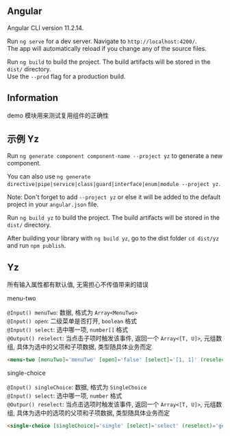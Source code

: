 ## Angular

Angular CLI version 11.2.14.

Run `ng serve` for a dev server. Navigate to `http://localhost:4200/`.  
The app will automatically reload if you change any of the source files.  

Run `ng build` to build the project. The build artifacts will be stored in the `dist/` directory.  
Use the `--prod` flag for a production build.  

## Information

demo 模块用来测试复用组件的正确性

## 示例 Yz

Run `ng generate component component-name --project yz` to generate a new component. 

You can also use `ng generate directive|pipe|service|class|guard|interface|enum|module --project yz`.

Note: Don't forget to add `--project yz` or else it will be added to the default project in your `angular.json` file. 

Run `ng build yz` to build the project. The build artifacts will be stored in the `dist/` directory.

After building your library with `ng build yz`, go to the dist folder `cd dist/yz` and run `npm publish`.

## Yz

所有输入属性都有默认值, 无需担心不传值带来的错误

menu-two

`@Input() menuTwo`: 数据, 格式为 `Array<MenuTwo>`  
`@Input() open`: 二级菜单是否打开, `boolean` 格式  
`@Input() select`: 选中哪一项, `number[]` 格式  
`@Output() reselect`: 当点击子项时触发该事件, 返回一个 `Array<[T, U]>`, 元组数组, 具体为选中的父项和子项数据, 类型随具体业务而定  

```html
<menu-two [menuTwo]='menuTwo' [open]='false' [select]='[1, 1]' (reselect)='getMenu($event)'></menu-two>
```

single-choice

`@Input() singleChoice`: 数据, 格式为 `SingleChoice`  
`@Input() select`: 选中哪一项, `number` 格式  
`@Outpur() reselect`: 当点击选项时触发该事件, 返回一个 `Array<[T, U]>`, 元组数组, 具体为选中的选项的父项和子项数据, 类型随具体业务而定  

```html
<single-choice [singleChoice]='single' [select]='select' (reselect)='getSingle($event)'></single-choice>
```